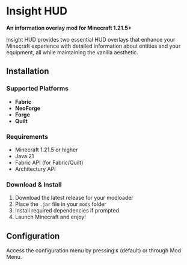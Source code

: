 # Insight HUD

**An information overlay mod for Minecraft 1.21.5+**

Insight HUD provides two essential HUD overlays that enhance your Minecraft experience with detailed information about entities and your equipment, all while maintaining the vanilla aesthetic.

## Installation

### Supported Platforms
- **Fabric**
- **NeoForge**
- **Forge**
- **Quilt**

### Requirements
- Minecraft 1.21.5 or higher
- Java 21
- Fabric API (for Fabric/Quilt)
- Architectury API

### Download & Install
1. Download the latest release for your modloader
2. Place the `.jar` file in your `mods` folder
3. Install required dependencies if prompted
4. Launch Minecraft and enjoy!

## Configuration

Access the configuration menu by pressing `K` (default) or through Mod Menu.
